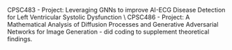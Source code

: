 CPSC483 - Project: Leveraging GNNs to improve AI-ECG Disease Detection for Left Ventricular Systolic Dysfunction \\
CPSC486 - Project: A Mathematical Analysis of Diffusion Processes and Generative Adversarial Networks for Image Generation - did coding to supplement theoretical findings.
